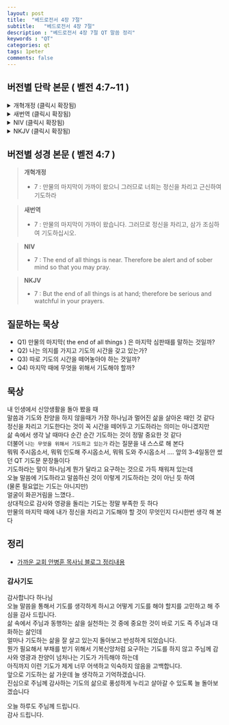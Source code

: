 ```yaml
---
layout: post
title:  "베드로전서 4장 7절"
subtitle:   "베드로전서 4장 7절"
description : "베드로전서 4장 7절 QT 말씀 정리"
keywords : "QT"
categories: qt
tags: 1peter
comments: false
---
```


## 버전별 단락 본문 ( 벧전 4:7~11 )

<details>
<summary> 개혁개정 (클릭시 확장됨)</summary>
<div markdown="1">

>* `7 : 만물의 마지막이 가까이 왔으니 그러므로 너희는 정신을 차리고 근신하여 기도하라`
>* 8 : 무엇보다도 뜨겁게 서로 사랑할지니 사랑은 허다한 죄를 덮느니라
>* 9 : 서로 대접하기를 원망 없이 하고
>* 10 : 각각 은사를 받은 대로 하나님의 여러 가지 은혜를 맡은 선한 청지기 같이 서로 봉사하라
>* 11 : 만일 누가 말하려면 하나님의 말씀을 하는 것 같이 하고 누가 봉사하려면 하나님이 공급하시는 힘으로 하는 것 같이 하라 이는 범사에 예수 그리스도로 말미암아 하나님이 영광을 받으시게 하려 함이니 그에게 영광과 권능이 세세에 무궁하도록 있느니라 아멘
</div>
</details>

<details>
<summary> 새번역 (클릭시 확장됨)</summary>
<div markdown="1">

>* `7 : 만물의 마지막이 가까이 왔습니다. 그러므로 정신을 차리고, 삼가 조심하여 기도하십시오.`
>* 8 : 무엇보다도 먼저 서로 뜨겁게 사랑하십시오. 사랑은 허다한 죄를 덮어 줍니다.
>* 9 : 불평 없이 서로 따뜻하게 대접하십시오.
>* 10 : 각 사람은 은사를 받은 대로 하나님의 여러 가지 은혜를 맡은 선한 관리인으로서 서로 봉사하십시오.
>* 11 : 말을 하는 사람은 하나님의 말씀을 전파하는 사람답게 하고, 봉사하는 사람은 하나님께서 주시는 힘으로 봉사하는 사람답게 하십시오. 그리하면 하나님이 모든 일에 예수 그리스도로 말미암아 영광을 받으실 것입니다. 영광과 권세가 영원무궁하도록 그에게 있습니다. 아멘.
</div>
</details>

<details>
<summary> NIV (클릭시 확장됨)</summary>
<div markdown="1">

>* `7 : The end of all things is near. Therefore be alert and of sober mind so that you may pray.`
>* 8 : Above all, love each other deeply, because love covers over a multitude of sins.
>* 9 : Offer hospitality to one another without grumbling.
>* 10 : Each of you should use whatever gift you have received to serve others, as faithful stewards of God’s grace in its various forms.
>* 11 : If anyone speaks, they should do so as one who speaks the very words of God. If anyone serves, they should do so with the strength God provides, so that in all things God may be praised through Jesus Christ. To him be the glory and the power for ever and ever. Amen.
</div>
</details>

<details>
<summary> NKJV (클릭시 확장됨)</summary>
<div markdown="1">

>* `7 : But the end of all things is at hand; therefore be serious and watchful in your prayers.`
>* 8 : And above all things have fervent love for one another, for “love will cover a multitude of sins.”
>* 9 : Be hospitable to one another without grumbling.
>* 10 : As each one has received a gift, minister it to one another, as good stewards of the manifold grace of God.
>* 11 : If anyone speaks, let him speak as the oracles of God. If anyone ministers, let him do it as with the ability which God supplies, that in all things God may be glorified through Jesus Christ, to whom belong the glory and the dominion forever and ever. Amen.
</div>
</details>

## 버전별 성경 본문 ( 벧전 4:7 )

> **개혁개정**
>* 7 : 만물의 마지막이 가까이 왔으니 그러므로 너희는 정신을 차리고 근신하여 기도하라

> **새번역**
>* 7 : 만물의 마지막이 가까이 왔습니다. 그러므로 정신을 차리고, 삼가 조심하여 기도하십시오.

> **NIV**
>* 7 : The end of all things is near. Therefore be alert and of sober mind so that you may pray.

> **NKJV**
>* 7 : But the end of all things is at hand; therefore be serious and watchful in your prayers.

## 질문하는 묵상

* Q1) 만물의 마지막( the end of all things ) 은 마지막 심판때를 말하는 것일까?  
* Q2) 나는 의지를 가지고 기도의 시간을 갖고 있는가?  
* Q3) 따로 기도의 시간을 떼어놓아야 하는 것일까? 
* Q4) 마지막 때에 무엇을 위해서 기도해야 할까?  

## 묵상

내 인생에서 신앙생활을 돌아 봤을 때  
말씀과 기도와 찬양을 하지 않을때가 가장 하나님과 멀어진 삶을 살아온 때인 것 같다  
정신을 차리고 기도한다는 것이 꼭 시간을 떼어두고 기도하라는 의미는 아니겠지만  
삶 속에서 생각 날 때마다 순간 순간 기도하는 것이 정말 중요한 것 같다  
더불어 `나는 무엇을 위해서 기도하고 있는가` 라는 질문을 내 스스로 해 본다  
뭐뭐 주시옵소서, 뭐뭐 인도해 주시옵소서, 뭐뭐 도와 주시옵소서 .... 
앞의 3-4일동안 썼던 QT 기도문 문장들이다  
기도하라는 말이 하나님게 뭔가 달라고 요구하는 것으로 가득 채워져 있는데  
오늘 말씀에 기도하라고 말씀하신 것이 이렇게 기도하라는 것이 아닌 듯 하여  
(물론 필요없는 기도는 아니지만)  
얼굴이 화끈거림을 느꼈다..  
상대적으로 감사와 영광을 돌리는 기도는 정말 부족한 듯 하다  
만물의 마지막 때에 내가 정신을 차리고 기도해야 할 것이 무엇인지 다시한번 생각 해 본다  

## 정리
* [가까운 교회 안병훈 목사님 블로그 정리내용](https://blog.naver.com/tolerance2018)

### 감사기도

감사합니다 하나님  
오늘 말씀을 통해서 기도를 생각하게 하시고 어떻게 기도를 해야 할지를 고민하고 해 주심을 감사 드립니다.  
삶 속에서 주님과 동행하는 삶을 실천하는 것 중에 중요한 것이 바로 기도 즉 주님과 대화하는 삶인데  
얼마나 기도하는 삶을 잘 살고 있는지 돌아보고 반성하게 되었습니다.  
뭔가 필요해서 부채를 받기 위해서 기복신앙처럼 요구하는 기도를 하지 않고 주님께 감사와 영광과 찬양이 넘처나는 기도가 가득해야 하는데  
아직까지 이런 기도가 제게 너무 어색하고 익숙하지 않음을 고백합니다.  
앞으로 기도하는 삶 가운데 늘 생각하고 기억하겠습니다.  
진심으로 주님께 감사하는 기도의 삶으로 풍성하게 누리고 살아갈 수 있도록 늘 돌아보겠습니다  

오늘 하루도 주님께 드립니다.  
감사 드립니다.